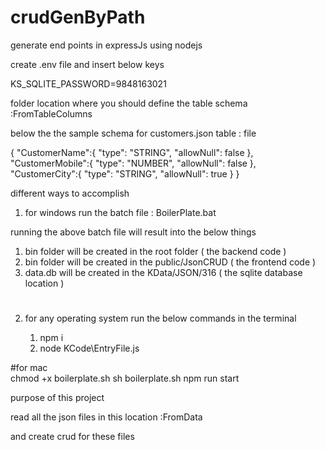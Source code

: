 # crudGenByPath
generate end points in expressJs using nodejs

create .env file and insert below keys

KS_SQLITE_PASSWORD=9848163021

folder location where you should define the table schema :FromTableColumns

below the the sample schema for customers.json table : file

{
    "CustomerName":{
        "type": "STRING",
        "allowNull": false
    },
    "CustomerMobile":{
        "type": "NUMBER",
        "allowNull": false
    },
    "CustomerCity":{
        "type": "STRING",
        "allowNull": true
    }
}



different ways to accomplish

1.  for windows run the batch file : BoilerPlate.bat

running the above batch file will result into the below things

1.    bin folder will be created in the root folder ( the backend code )
2.    bin folder will be created in the public/JsonCRUD ( the frontend code )
3.    data.db will be created in the KData/JSON/316 ( the sqlite database location )

#

2.  for any operating system run the below commands in the terminal
    
    1.  npm i
    2.  node KCode\EntryFile.js
  
#for mac  
chmod +x boilerplate.sh
sh boilerplate.sh
npm run start

purpose of this project

read all the json files in this location :FromData

and create crud for these files
